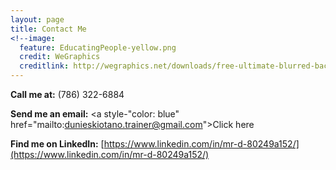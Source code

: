 ```yaml
---
layout: page
title: Contact Me
<!--image:
  feature: EducatingPeople-yellow.png
  credit: WeGraphics
  creditlink: http://wegraphics.net/downloads/free-ultimate-blurred-background-pack/ -->
---
```



**Call me at:** (786) 322-6884

**Send me an email:** <a style-"color: blue" href="mailto:dunieskiotano.trainer@gmail.com">Click here</a>

**Find me on LinkedIn:** [https://www.linkedin.com/in/mr-d-80249a152/](https://www.linkedin.com/in/mr-d-80249a152/)



